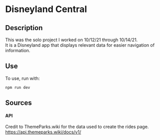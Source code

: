 # Disneyland Central

## Description
This was the solo project I worked on 10/12/21 through 10/14/21.  
It is a Disneyland app that displays relevant data for easier navigation of information.

## Use
To use, run with: 
```
npm run dev
```

## Sources
#### API
Credit to ThemeParks.wiki for the data used to create the rides page.  
https://api.themeparks.wiki/docs/v1/
